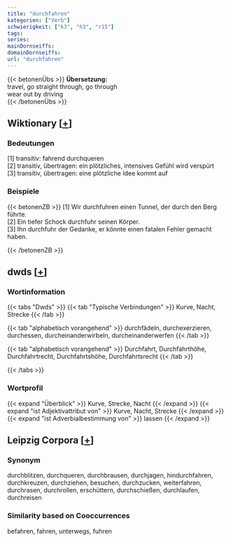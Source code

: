 ```yaml
---
title: "durchfahren"
kategorien: ["Verb"]
schwierigkeit: ["k3", "h3", "r15"]
tags:
series:
mainDornseiffs:
domainDornseiffs:
url: "durchfahren"
---
```


{{< betonenÜbs >}}
**Übersetzung:**  
travel, go  straight through, go  through  
wear out by driving  
{{< /betonenÜbs >}}

## Wiktionary [[+](https://de.wiktionary.org/wiki/durchfahren)]

### Bedeutungen
[1] transitiv: fahrend durchqueren  
[2] transitiv, übertragen: ein plötzliches, intensives Gefühl wird verspürt  
[3] transitiv, übertragen: eine plötzliche Idee kommt auf  

### Beispiele
{{< betonenZB >}}
[1] Wir durchfuhren einen Tunnel, der durch den Berg führte.  
[2] Ein tiefer Schock durchfuhr seinen Körper.  
[3] Ihn durchfuhr der Gedanke, er könnte einen fatalen Fehler gemacht haben.  

{{< /betonenZB >}}


## dwds [[+](https://www.dwds.de/wb/durchfahren)]

### Wortinformation
{{< tabs "Dwds" >}}
{{< tab "Typische Verbindungen" >}}
Kurve, Nacht, Strecke
{{< /tab >}}

{{< tab "alphabetisch vorangehend" >}}
durchfädeln, durchexerzieren, durchessen, durcheinanderwirbeln, durcheinanderwerfen
{{< /tab >}}

{{< tab "alphabetisch vorangehend" >}}
Durchfahrt, Durchfahrthöhe, Durchfahrtrecht, Durchfahrtshöhe, Durchfahrtsrecht
{{< /tab >}}

{{< /tabs >}}

### Wortprofil
{{< expand "Überblick" >}} Kurve, Strecke, Nacht {{< /expand >}}
{{< expand "ist Adjektivattribut von" >}} Kurve, Nacht, Strecke {{< /expand >}}
{{< expand "ist Adverbialbestimmung von" >}} lassen {{< /expand >}}

## Leipzig Corpora [[+](https://corpora.uni-leipzig.de/en/res?word=durchfahren&corpusId=deu_newscrawl-public_2018)]


### Synonym
durchblitzen, durchqueren, durchbrausen, durchjagen, hindurchfahren, durchkreuzen, durchziehen, besuchen, durchzucken, weiterfahren, durchrasen, durchrollen, erschüttern, durchschießen, durchlaufen, durchreisen


### Similarity based on Cooccurrences
befahren, fahren, unterwegs, fuhren

